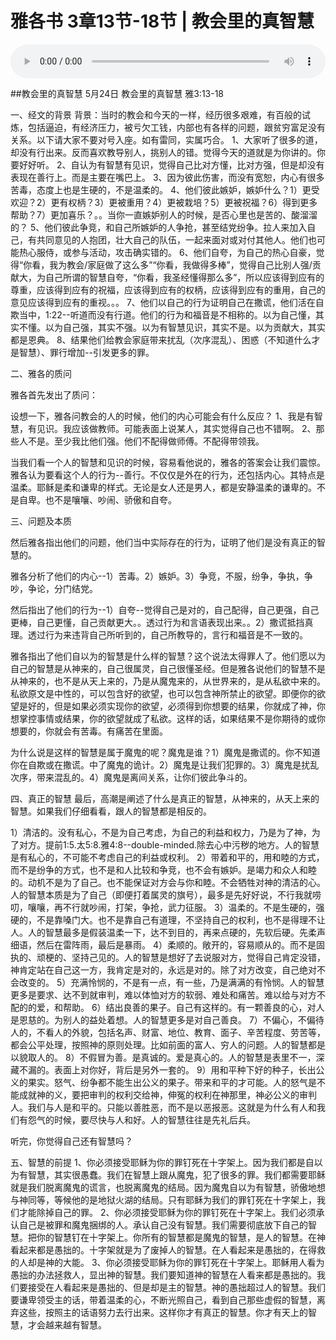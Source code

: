 # 雅各书 3章13节-18节 | 教会里的真智慧

<audio style="width: 100%;" preload="false" controls controlslist="nodownload"><source src="https://cdn.simai.ml/audio/mp3/2020/200524_001.mp3" type="audio/mpeg">Your browser does not support the audio element.</audio>

##教会里的真智慧
5月24日 教会里的真智慧
雅3:13-18

一、经文的背景
背景：当时的教会和今天的一样，经历很多艰难，有百般的试炼，包括逼迫，有经济压力，被亏欠工钱，内部也有各样的问题，跟贫穷富足没有关系。以下请大家不要对号入座。如有雷同，实属巧合。
1、大家听了很多的道，却没有行出来。反而喜欢教导别人，挑别人的错。觉得今天的道就是为你讲的。你要好好听。
2、自认为有智慧有见识，觉得自己比对方懂，比对方强，但是却没有表现在善行上。而是主要在嘴巴上。
3、因为彼此伤害，而没有宽恕，内心有很多苦毒，态度上也是生硬的，不是温柔的。
4、他们彼此嫉妒，嫉妒什么？1）更受欢迎？2）更有权柄？3）更被重用？4）更被栽培？5）更被祝福？6）得到更多帮助？7）更加喜乐？。。当你一直嫉妒别人的时候，是否心里也是苦的、酸溜溜的？
5、他们彼此争竞，和自己所嫉妒的人争抢，甚至结党纷争。拉人来加入自己，有共同意见的人抱团，壮大自己的队伍，一起来面对或对付其他人。他们也可能热心服侍，或参与活动，攻击确实错的。
6、他们自夸，为自己的热心自豪，觉得“你看，我为教会/家庭做了这么多”“你看，我做得多棒”，觉得自己比别人强/贡献大，为自己所谓的智慧自夸，“你看，我圣经懂得那么多”，所以应该得到应有的尊重，应该得到应有的祝福，应该得到应有的权柄，应该得到应有的重用，自己的意见应该得到应有的重视。。。
7、他们以自己的行为证明自己在撒谎，他们活在自欺当中，1:22--听道而没有行道。他们的行为和福音是不相称的。以为自己懂，其实不懂。以为自己强，其实不强。以为有智慧见识，其实不是。以为贡献大，其实都是恩典。
8、结果他们给教会家庭带来扰乱（次序混乱）、困惑（不知道什么才是智慧）、罪行增加--引发更多的罪。

二、雅各的质问

雅各首先发出了质问：

设想一下，雅各问教会的人的时候，他们的内心可能会有什么反应？
1、我是有智慧，有见识。我应该做教师。可能表面上说某人，其实觉得自己也不错啊。
2、那些人不是。至少我比他们强。他们不配得做师傅。不配得带领我。

当我们看一个人的智慧和见识的时候，容易看他说的，雅各的答案会让我们震惊。雅各认为要看这个人的行为--善行。不仅仅是外在的行为，还包括内心。其特点是温柔。耶稣是柔和谦卑的样式。无论是女人还是男人，都是安静温柔的谦卑的。不是自卑。也不是嚷嚷、吵闹、骄傲和自夸。

三、问题及本质

然后雅各指出他们的问题，他们当中实际存在的行为，证明了他们是没有真正的智慧的。

雅各分析了他们的内心--1）苦毒。2）嫉妒。3）争竞，不服，纷争，争执，争吵，争论，分门结党。

然后指出了他们的行为--1）自夸--觉得自己是对的，自己配得，自己更强，自己更棒，自己更懂，自己贡献更大。。透过行为和言语表现出来。。2）撒谎抵挡真理。透过行为来违背自己所听到的，自己所教导的，言行和福音是不一致的。

雅各指出了他们自以为的智慧是什么样的智慧？这个说法太得罪人了。他们愿以为自己的智慧是从神来的，自己很属灵，自己很懂圣经。但是雅各说他们的智慧不是从神来的，也不是从天上来的，乃是从魔鬼来的，从世界来的，是从私欲中来的。私欲原文是中性的，可以包含好的欲望，也可以包含神所禁止的欲望。即便你的欲望是好的，但是如果必须实现你的欲望，必须得到你想要的结果，你就成了神，你想掌控事情或结果，你的欲望就成了私欲。这样的话，如果结果不是你期待的或你想要的，你就会有苦毒。有痛苦在里面。

为什么说是这样的智慧是属于魔鬼的呢？魔鬼是谁？1）魔鬼是撒谎的。你不知道你在自欺或在撒谎。中了魔鬼的诡计。2）魔鬼是让我们犯罪的。3）魔鬼是扰乱次序，带来混乱的。4）魔鬼是离间关系，让你们彼此争斗的。

四、真正的智慧
最后，高潮是阐述了什么是真正的智慧，从神来的，从天上来的智慧。如果我们仔细看看，跟人的智慧都是相反的。

1）清洁的。没有私心，不是为自己考虑，为自己的利益和权力，乃是为了神，为了对方。提前1:5.太5:8.雅4:8--double-minded.除去心中污秽的地方。人的智慧是有私心的，不可能不考虑自己的利益或权利。
2）带着和平的，用和睦的方式，而不是纷争的方式，也不是和人比较和争竞，也不会有嫉妒。是竭力和众人和睦的。动机不是为了自己。也不能保证对方会与你和睦。不会牺牲对神的清洁的心。人的智慧本质是为了自己（即便打着属灵的旗号），最多是先好好说，不行我就唠叨，嚷嚷，再不行就吵闹，打架，争抢，武力征服。
3）温柔的。不是生硬的，强硬的，不是靠嗓门大。也不是靠自己有道理，不坚持自己的权利，也不是得理不让人。人的智慧最多是假装温柔一下，达不到目的，再来点硬的，先软后硬。先柔声细语，然后在雷阵雨，最后是暴雨。
4）柔顺的。敞开的，容易顺从的。而不是固执的、顽梗的、坚持己见的。人的智慧是想好了去说服对方，觉得自己肯定没错，神肯定站在自己这一方，我肯定是对的，永远是对的。除了对方改变，自己绝对不会改变的。
5）充满怜悯的，不是有一点，有一些，乃是满满的有怜悯。人的智慧更多是要求、达不到就审判，难以体恤对方的软弱、难处和痛苦。难以给与对方不配的的爱，和帮助。
6）结出良善的果子。自己有这样的。有一颗善良的心，对人是恩慈的。为别人的益处着想。人的智慧更多是对自己善良。
7）不偏心，不偏待人的，不看人的外貌，包括名声、财富、地位、教育、面子、辛苦程度、劳苦等，都会公平处理，按照神的原则处理。比如前面的富人、穷人的问题。人的智慧都是以貌取人的。
8）不假冒为善。是真诚的。爱是真心的。人的智慧是表里不一，深藏不漏的。表面上对你好，背后是另外一套的。
9）用和平种下好的种子，长出公义的果实。怒气、纷争都不能生出公义的果子。带来和平的才可能。人的怒气是不能成就神的义，要把审判的权利交给神，伸冤的权利在神那里，神必公义的审判人。我们与人是和平的。只能以善胜恶，而不是以恶报恶。这就是为什么有人和我们有怨气的时候，要尽快与人和好。人的智慧往往是先礼后兵。

听完，你觉得自己还有智慧吗？

五、智慧的前提
1、你必须接受耶稣为你的罪钉死在十字架上。因为我们都是自以为有智慧，其实很愚蠢。我们在智慧上跟从魔鬼，犯了很多的罪。我们都需要耶稣就是我们脱离魔鬼的谎言，也脱离魔鬼的结局。因为魔鬼自以为有智慧，骄傲地想与神同等，等候他的是地狱火湖的结局。只有耶稣为我们的罪钉死在十字架上，我们才能除掉自己的罪。
2、你必须接受耶稣为你的罪钉死在十字架上。我们必须承认自己是被罪和魔鬼捆绑的人。承认自己没有智慧。我们需要彻底放下自己的智慧。把你的智慧钉在十字架上。你所有的智慧都是魔鬼的智慧，是人的智慧。在神看起来都是愚拙的。十字架就是为了废掉人的智慧。在人看起来是愚拙的，在得救的人却是神的大能。
3、你必须接受耶稣为你的罪钉死在十字架上。耶稣用人看为愚拙的办法拯救人，显出神的智慧。我们要知道神的智慧在人看来都是愚拙的。我们要接受在人看起来是愚拙的、但是却是主的智慧。神的愚拙超过人的智慧。我们要谦卑领受主的话，带着温柔的心，不断光照自己，看到自己那些虚假的智慧，离弃这些，按照主的话语努力去行出来。这样你才有真正的智慧。你才有天上的智慧，才会越来越有智慧。



